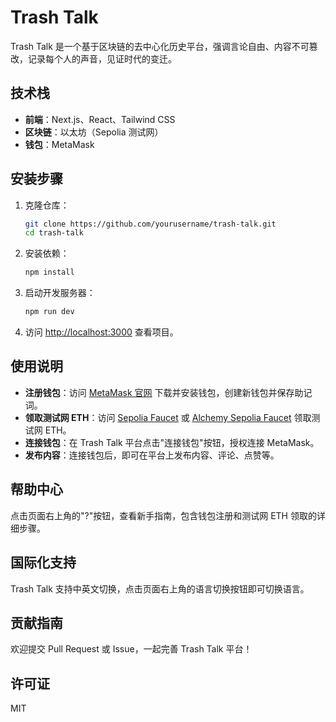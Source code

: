 # Trash Talk

Trash Talk 是一个基于区块链的去中心化历史平台，强调言论自由、内容不可篡改，记录每个人的声音，见证时代的变迁。

## 技术栈

- **前端**：Next.js、React、Tailwind CSS
- **区块链**：以太坊（Sepolia 测试网）
- **钱包**：MetaMask

## 安装步骤

1. 克隆仓库：
   ```bash
   git clone https://github.com/yourusername/trash-talk.git
   cd trash-talk
   ```

2. 安装依赖：
   ```bash
   npm install
   ```

3. 启动开发服务器：
   ```bash
   npm run dev
   ```

4. 访问 [http://localhost:3000](http://localhost:3000) 查看项目。

## 使用说明

- **注册钱包**：访问 [MetaMask 官网](https://metamask.io/) 下载并安装钱包，创建新钱包并保存助记词。
- **领取测试网 ETH**：访问 [Sepolia Faucet](https://sepoliafaucet.com/) 或 [Alchemy Sepolia Faucet](https://sepoliafaucet.com/) 领取测试网 ETH。
- **连接钱包**：在 Trash Talk 平台点击"连接钱包"按钮，授权连接 MetaMask。
- **发布内容**：连接钱包后，即可在平台上发布内容、评论、点赞等。

## 帮助中心

点击页面右上角的"?"按钮，查看新手指南，包含钱包注册和测试网 ETH 领取的详细步骤。

## 国际化支持

Trash Talk 支持中英文切换，点击页面右上角的语言切换按钮即可切换语言。

## 贡献指南

欢迎提交 Pull Request 或 Issue，一起完善 Trash Talk 平台！

## 许可证

MIT
